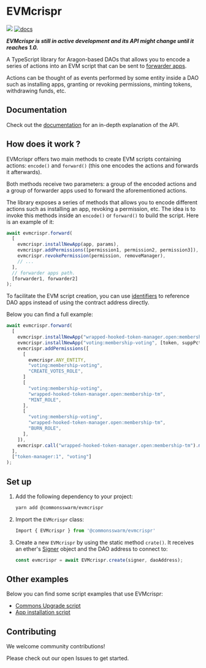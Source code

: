 # EVMcrispr

[![](https://img.shields.io/github/package-json/v/commonsswarm/evmcrispr?label=npm)](https://www.npmjs.com/package/@commonsswarm/evmcrispr) [![docs](https://github.com/commonsswarm/evmcrispr/actions/workflows/docs.yml/badge.svg)](https://commonsswarm.github.io/EVMcrispr/)

**_EVMcrispr is still in active development and its API might change until it reaches 1.0._**

A TypeScript library for Aragon-based DAOs that allows you to encode a series of actions into an EVM script that can be sent to [forwarder apps](https://hack.aragon.org/docs/forwarding-intro).

Actions can be thought of as events performed by some entity inside a DAO such as installing apps, granting or revoking permissions, minting tokens, withdrawing funds, etc.

## Documentation

Check out the [documentation](https://commonsswarm.github.io/EVMcrispr/modules.html) for an in-depth explanation of the API.

## How does it work ?

EVMcrispr offers two main methods to create EVM scripts containing actions: `encode()` and `forward()` (this one encodes the actions and forwards it afterwards).

Both methods receive two parameters: a group of the encoded actions and a group of forwarder apps used to forward the aforementioned actions.

The library exposes a series of methods that allows you to encode different actions such as installing an app, revoking a permission, etc. The idea is to invoke this methods inside an `encode()` or `forward()` to build the script. Here is an example of it:

```js
await evmcrispr.forward(
  [
    evmcrispr.installNewApp(app, params),
    evmcrispr.addPermissions([permission1, permission2, permission3]),
    evmcrispr.revokePermission(permission, removeManager),
    // ...
  ],
  // forwarder apps path.
  [forwarder1, forwarder2]
);
```

To facilitate the EVM script creation, you can use [identifiers](https://commonsswarm.github.io/EVMcrispr/modules.html#AppIdentifier) to reference DAO apps instead of using the contract address directly.

Below you can find a full example:

```js
await evmcrispr.forward(
  [
    evmcrispr.installNewApp("wrapped-hooked-token-manager.open:membership-tm", [token, false, 0]),
    evmcrispr.installNewApp("voting:membership-voting", [token, suppPct, minQuorumPct, voteTime]),
    evmcrispr.addPermissions([
      [
        evmcrispr.ANY_ENTITY,
        "voting:membership-voting",
        "CREATE_VOTES_ROLE",
      ]
      [
        "voting:membership-voting",
        "wrapped-hooked-token-manager.open:membership-tm",
        "MINT_ROLE",
      ],
      [
        "voting:membership-voting",
        "wrapped-hooked-token-manager.open:membership-tm",
        "BURN_ROLE",
      ],
    ]),
    evmcrispr.call("wrapped-hooked-token-manager.open:membership-tm").mint("0x...", "2e18"),
  ],
  ["token-manager:1", "voting"]
);
```

## Set up

1. Add the following dependency to your project:

   ```sh
   yarn add @commonsswarm/evmcrispr
   ```

2. Import the `EVMcrispr` class:

   ```js
   Import { EVMcrispr } from '@commonsswarm/evmcrispr'
   ```

3. Create a new `EVMcrispr` by using the static method `crate()`. It receives an ether's [Signer](https://docs.ethers.io/v5/single-page/#/v5/api/signer/-%23-signers) object and the DAO address to connect to:

   ```js
   const evmcrispr = await EVMcrispr.create(signer, daoAddress);
   ```

## Other examples

Below you can find some script examples that use EVMcrispr:

- [Commons Upgrade script](https://github.com/CommonsSwarm/commons-upgrade)
- [App installation script](https://gist.github.com/PJColombo/4d4536b87fbae6beece427f0d7de8bb9)

## Contributing

We welcome community contributions!

Please check out our open Issues to get started.
